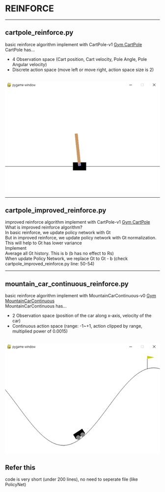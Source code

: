 # REINFORCE

---

## cartpole_reinforce.py
basic reinforce algorithm implement with CartPole-v1 [Gym CartPole](https://gymnasium.farama.org/environments/classic_control/cart_pole/)
<br>
CartPole has...
- 4 Observation space (Cart position, Cart velocity, Pole Angle, Pole Angular velocity)
- Discrete action space (move left or move right, action space size is 2)
<br>
<img src="./img/Cartpole.png"></img>

---

## cartpole_improved_reinforce.py
improved reinforce algorithm implement with CartPole-v1 [Gym CartPole](https://gymnasium.farama.org/environments/classic_control/cart_pole/)
<br>
What is improved reinforce algorithm?   
In basic reinforce, we update policy network with Gt   
But in improved reinforce, we update policy network with Gt normalization. This will help to Gt has lower variance
<br>
Implement   
Average all Gt history. This is b (b has no effect to Rs)   
When update Policy Network, we replace Gt to Gt - b (check cartpole_improved_reinforce.py line: 50-54)

---

## mountain_car_continuous_reinforce.py
basic reinforce algorithm implement with MountainCarContinuous-v0 [Gym MountainCarContinuous](https://www.gymlibrary.dev/environments/classic_control/mountain_car_continuous/)
<br>
MountainCarContinuous has...
- 2 Observation space (position of the car along x-axis, velocity of the car)
- Continuous action space (range: -1~+1, action clipped by range, multiplied power of 0.0015)
<br>
<img src="./img/MountainCarContinuous.png"></img>

## Refer this
code is very short (under 200 lines), no need to seperate file (like PolicyNet)